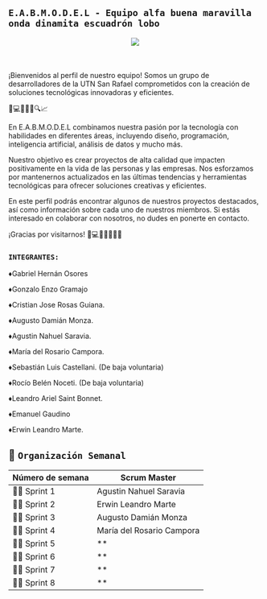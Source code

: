 ## `E.A.B.M.O.D.E.L - Equipo alfa buena maravilla onda dinamita escuadrón lobo`

<div style="text-align:center;">
<img src="https://pbs.twimg.com/media/E-Z9yd8WYAQMl-v?format=jpg&name=medium" style="max-width:50%; height:auto;" />
</div>

<p style="margin-bottom: 50px;"></p>
¡Bienvenidos al perfil de nuestro equipo! Somos un grupo de desarrolladores de la UTN San Rafael comprometidos con la creación de soluciones tecnológicas innovadoras y eficientes.

🚀💻💡🤖🎨🔍📈

En E.A.B.M.O.D.E.L combinamos nuestra pasión por la tecnología con habilidades en diferentes áreas, incluyendo diseño, programación, inteligencia artificial, análisis de datos y mucho más.

Nuestro objetivo es crear proyectos de alta calidad que impacten positivamente en la vida de las personas y las empresas. Nos esforzamos por mantenernos actualizados en las últimas tendencias y herramientas tecnológicas para ofrecer soluciones creativas y eficientes.

En este perfil podrás encontrar algunos de nuestros proyectos destacados, así como información sobre cada uno de nuestros miembros. Si estás interesado en colaborar con nosotros, no dudes en ponerte en contacto.

¡Gracias por visitarnos! 🙌💻👨‍💻👩‍💻🚀

### `INTEGRANTES:`

♦Gabriel Hernán Osores

♦Gonzalo Enzo Gramajo

♦Cristian Jose Rosas Guiana.

♦Augusto Damián Monza. 

♦Agustin Nahuel Saravia. 

♦María del Rosario Campora.

♦Sebastián Luis Castellani. (De baja voluntaria)

♦Rocío Belén Noceti. (De baja voluntaria)

♦Leandro Ariel Saint Bonnet.

♦Emanuel Gaudino

♦Erwin Leandro Marte.


## :calendar: `Organización Semanal`

| **Número de semana** | **Scrum Master** |
| ---- | ---- |
| :office_worker: Sprint 1 | Agustin Nahuel Saravia |
| :office_worker: Sprint 2 | Erwin Leandro Marte |
| :office_worker: Sprint 3 | Augusto Damián Monza |
| :office_worker: Sprint 4 | María del Rosario Campora |
| :office_worker: Sprint 5 | ** |
| :office_worker: Sprint 6 | ** |
| :office_worker: Sprint 7 | ** |
| :office_worker: Sprint 8 | ** |

